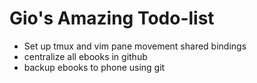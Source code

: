 # Gio's Amazing Todo-list

- Set up tmux and vim pane movement shared bindings
- centralize all ebooks in github
- backup ebooks to phone using git
